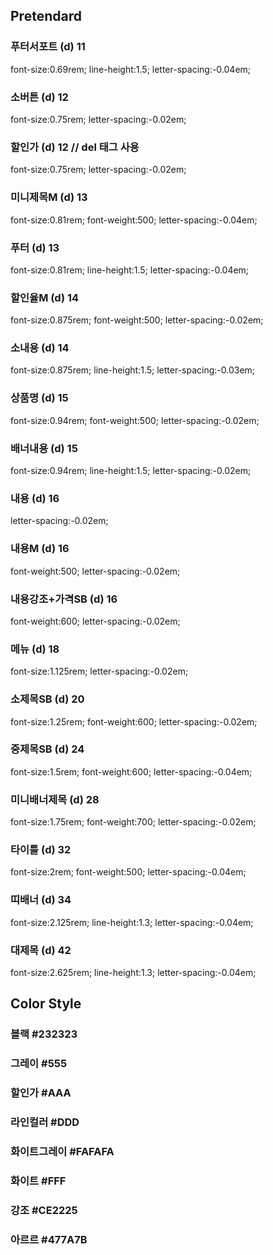 ## Pretendard
### 푸터서포트 (d) 11
font-size:0.69rem; line-height:1.5; letter-spacing:-0.04em;
### 소버튼 (d) 12
font-size:0.75rem; letter-spacing:-0.02em;
### 할인가 (d) 12 // del 태그 사용
font-size:0.75rem; letter-spacing:-0.02em;
### 미니제목M (d) 13
font-size:0.81rem; font-weight:500; letter-spacing:-0.04em;
### 푸터 (d) 13
font-size:0.81rem; line-height:1.5; letter-spacing:-0.04em;
### 할인율M (d) 14
font-size:0.875rem; font-weight:500; letter-spacing:-0.02em;
### 소내용 (d) 14
font-size:0.875rem; line-height:1.5; letter-spacing:-0.03em;
### 상품명 (d) 15
font-size:0.94rem; font-weight:500; letter-spacing:-0.02em;
### 배너내용 (d) 15
font-size:0.94rem; line-height:1.5; letter-spacing:-0.02em;
### 내용 (d) 16
letter-spacing:-0.02em;
### 내용M (d) 16
font-weight:500; letter-spacing:-0.02em;
### 내용강조+가격SB (d) 16
font-weight:600; letter-spacing:-0.02em;
### 메뉴 (d) 18
font-size:1.125rem; letter-spacing:-0.02em;
### 소제목SB (d) 20
font-size:1.25rem; font-weight:600; letter-spacing:-0.02em;
### 중제목SB (d) 24
font-size:1.5rem; font-weight:600; letter-spacing:-0.04em;
### 미니배너제목 (d) 28
font-size:1.75rem; font-weight:700; letter-spacing:-0.02em;
### 타이틀 (d) 32
font-size:2rem; font-weight:500; letter-spacing:-0.04em;
### 띠배너 (d) 34
font-size:2.125rem; line-height:1.3; letter-spacing:-0.04em;
### 대제목 (d) 42
font-size:2.625rem; line-height:1.3; letter-spacing:-0.04em;

## Color Style
### 블랙 #232323
### 그레이 #555
### 할인가 #AAA
### 라인컬러 #DDD
### 화이트그레이 #FAFAFA
### 화이트 #FFF
### 강조 #CE2225
### 아르르 #477A7B